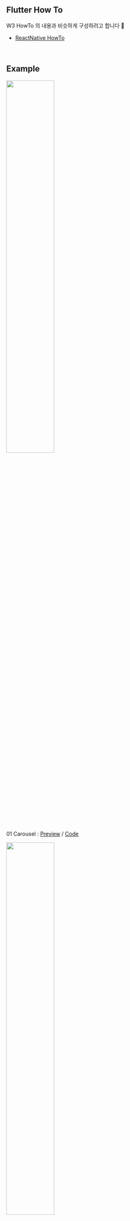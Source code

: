 ## Flutter How To
W3 HowTo 의 내용과 비슷하게 구성하려고 합니다 🤣

- [ReactNative HowTo](https://github.com/doyle-flutter/reactNativeHowTo)

<br />

## Example

<img width="50%" src="https://user-images.githubusercontent.com/56661529/123616909-b240d800-d841-11eb-951d-73183550e142.png" />

01 Carousel : [Preview](https://youtu.be/u6ExwCol3WI) / [Code](https://github.com/doyle-flutter/flutterHowTo/blob/main/01Carousel/main.dart)

<img width="50%" src="https://user-images.githubusercontent.com/56661529/123648289-cac1ea00-d863-11eb-9e44-709144fad1fe.png" />

02 LoginView : [Preview](https://youtu.be/olAkhAqnqDA) / [Code](https://github.com/doyle-flutter/flutterHowTo/blob/main/02LoginView/main.dart)

<img width="50%" src="https://user-images.githubusercontent.com/56661529/123657261-9b16e000-d86b-11eb-990c-250f6125e2e3.png" />

03 Accordion : [Preview](https://youtu.be/yuqJquVyNIg) / [Code](https://github.com/doyle-flutter/flutterHowTo/blob/main/03Accordion/main.dart)

<img width="50%" src="https://user-images.githubusercontent.com/56661529/123742391-86c3f900-d8e6-11eb-89e0-060cdaf490ae.png" />

04 DropDown : [Preview](https://youtu.be/KfQExzHZXXc) / Code...

<img width="50%" src="https://user-images.githubusercontent.com/56661529/123775163-15497200-d909-11eb-8644-8148fe4df778.png" />

05 Side Navigation : [Preview](https://youtu.be/-KUWFcP2Q4w) / [Code](https://github.com/doyle-flutter/flutterHowTo/tree/main/05SideNavigation)

<img width="50%" src="https://user-images.githubusercontent.com/56661529/123780592-5001d900-d90e-11eb-9197-152f90935bc4.png" />

06 Modal&Bottom : [Preview](https://youtu.be/e34IKRaofZ4) / [Code](https://github.com/doyle-flutter/flutterHowTo/blob/main/06Modal%26Bottom/main.dart)

<img width="50%" src="https://user-images.githubusercontent.com/56661529/123799420-2bfcc280-d923-11eb-8aaa-39c8f32bf568.png" />

07 Modal Image : [Preview](https://youtu.be/iTvnc57w_jI) / [Code](https://github.com/doyle-flutter/flutterHowTo/blob/main/07ImageModal/main.dart)

<img width="50%" src="https://user-images.githubusercontent.com/56661529/123902589-11206180-d9a8-11eb-93fe-1b11f6f757a9.png" />

08 Tabs & Pagination : [Preview](https://youtu.be/OWHEcIa8ims) / [Code](https://github.com/doyle-flutter/flutterHowTo/blob/main/08TabsPagination/main.dart)

<img width="50%" src="https://user-images.githubusercontent.com/56661529/123930010-48a00580-d9ca-11eb-8945-a19ec885bc91.png" />

09 IconBar Vertical & Horizontal : [Preview](https://youtu.be/W2lB-P2ncSQ) / [Code](https://github.com/doyle-flutter/flutterHowTo/blob/main/09IconBar/main.dart)

<img width="50%" src="https://user-images.githubusercontent.com/56661529/123938436-1397b100-d9d2-11eb-9d40-d6dcc076f5bd.png" />

10 ImageGrid : [Preview](https://youtu.be/AG51kHOOu9Y) / [Code](https://github.com/doyle-flutter/flutterHowTo/blob/main/10ImageGrid/main.dart)

<img width="50%" src="https://user-images.githubusercontent.com/56661529/123982819-4f487000-d9fe-11eb-9b07-d590d6660fa0.png" />

11 Portfolio Layout - App/Tablet & WEB : [Preview](https://youtu.be/roaTbBkZE8I) / [Code](https://github.com/doyle-flutter/flutterHowTo/blob/main/11portfolio/main.dart)

<img width="50%" src="https://user-images.githubusercontent.com/56661529/124050103-d294b080-da54-11eb-8112-b527e1cb29ad.png" />

12 ReadMore And ReadLess : [PreView](https://youtu.be/faCW0uzHX0g) / [Code](https://github.com/doyle-flutter/flutterHowTo/blob/main/12ReadMoreAndReadLess/main.dart)

<img width="50%" src="https://user-images.githubusercontent.com/56661529/124055248-8484aa80-da5e-11eb-8690-20280af19b29.png" />

13 Notification Icon Button : [Preview](https://youtu.be/0C0ebHape1k) / [Code](https://github.com/doyle-flutter/flutterHowTo/blob/main/13NotificationIconButton/main.dart)

<img width="50%" src="https://user-images.githubusercontent.com/56661529/124063570-1c3dc500-da6e-11eb-993c-6be60675b155.png" />

14 ScrollBackToTopButton(FAB) : [Preview](https://youtu.be/J78pRicYu0w) / [Code](https://github.com/doyle-flutter/flutterHowTo/blob/main/14ScrollBackToTopButton_FAB/main.dart)

<img width="50%" src="https://user-images.githubusercontent.com/56661529/124109796-7c4e5e80-daa2-11eb-826f-de556eb6564f.png" />

15 Checkout(pay) form : [Preview](https://youtu.be/QGN1dMn4q98) / [Code](https://github.com/doyle-flutter/flutterHowTo/blob/main/15Checkout_Pay_Form/main.dart)

<img width="50%" src="https://user-images.githubusercontent.com/56661529/124211025-69ca3880-db27-11eb-8d0e-3b1a37bd287f.png" />

16 Contact Form : [Preview](https://youtu.be/ELvYYAIbz5s) / [Code](https://github.com/doyle-flutter/flutterHowTo/blob/main/16ContactForm/main.dart)

<img width="50%" src="https://user-images.githubusercontent.com/56661529/124222958-bb7dbd80-db3d-11eb-8b82-68332a1e3b93.png" />

17 Animation Form : [Preview](https://youtu.be/lMYHEExqy0c) / [Code](https://github.com/doyle-flutter/flutterHowTo/blob/main/17AnimationForm/main.dart)

<img width="50%" src="https://user-images.githubusercontent.com/56661529/124225047-bfabda00-db41-11eb-8be0-acd85cddb414.png" />

18 CheckBox : [Preview](https://youtu.be/skY7Jhc4bkY) / [Code](https://github.com/doyle-flutter/flutterHowTo/blob/main/18CheckBox/main.dart)

<img width="50%" src="https://user-images.githubusercontent.com/56661529/124242057-4fa84e80-db57-11eb-8a76-b75cc59e7e49.png" />

19 FilterForm : [Preview](https://youtu.be/QYGqlH8iCiQ) / [Code](https://github.com/doyle-flutter/flutterHowTo/blob/main/19FilterForm/main.dart)

<img width="50%" src="https://user-images.githubusercontent.com/56661529/124340030-42d63a00-dbed-11eb-81dd-2a3a7bcc3589.png" />

20 Table : [Preview](https://youtu.be/546qcDJgv8I) / [Code](https://github.com/doyle-flutter/flutterHowTo/blob/main/20Table/main.dart)

<img width="50%" src="https://user-images.githubusercontent.com/56661529/124529434-92af3e00-de45-11eb-99ac-c0208a61ca65.png" />

21 VideoPlayer : [Preview](https://youtu.be/9k2ohITs9QA) / [Code](https://github.com/doyle-flutter/flutterHowTo/blob/main/21VideoPlayer/main.dart)

<img width="50%" src="https://user-images.githubusercontent.com/56661529/124536291-b1680180-de52-11eb-80cb-f2daa54edb11.png" />

22 Scroll Indicator : [Preview](https://youtu.be/dOpAT3zALxg) / [Code](https://github.com/doyle-flutter/flutterHowTo/blob/main/22ScrollIndicator/main.dart)

<img width="50%" src="https://user-images.githubusercontent.com/56661529/124539687-e8d9ac80-de58-11eb-841d-e8561dba4696.png" />

23 CalenderLayout : [Preview](https://youtu.be/OYJx6mAEoXE) / [Code](https://github.com/doyle-flutter/flutterHowTo/blob/main/23CalenderLayout/main.dart)

<img width="50%" src="https://user-images.githubusercontent.com/56661529/124739879-389d9e00-df55-11eb-846e-f3b611f97607.png" />

24 ToDo List : [Preview](https://youtu.be/UUciJwCMPts) / [Code](https://github.com/doyle-flutter/flutterHowTo/blob/main/24ToDoList/main.dart)

<img width="50%" src="https://user-images.githubusercontent.com/56661529/124767089-75c45900-df72-11eb-8c0e-e713dc7e5d96.png" />

25 Flip Card : [Preview](https://youtu.be/7TDmn4Ij-3g) / [Code](https://github.com/doyle-flutter/flutterHowTo/blob/main/25FlipCard/main.dart)

<img width="50%" src="https://user-images.githubusercontent.com/56661529/124865704-1e67cc80-dff6-11eb-92ff-fbe71a552058.png" />

26 Sticky AppBar : [Preview](https://youtu.be/0olcJiCsh3A) / [Code](https://github.com/doyle-flutter/flutterHowTo/blob/main/26StickyAppBar/main.dart)

<img width="50%" src="https://user-images.githubusercontent.com/56661529/124871967-aa322680-dfff-11eb-85fc-d2d4e9776ecf.png" />

27 SnackBar & ToastBar : [Preview](https://youtu.be/PR9ElCOKQrU) / [Code](https://github.com/doyle-flutter/flutterHowTo/blob/main/27SnackBarToastBar/main.dart)

<img width="50%" src="https://user-images.githubusercontent.com/56661529/124885661-75799b80-e00e-11eb-934f-e6b91281ff7f.png" />

28 Tree View : [Preview](https://youtu.be/uQksRxNZjvQ) / [Code](https://github.com/doyle-flutter/flutterHowTo/blob/main/28TreeView/main.dart)

<br />
...
